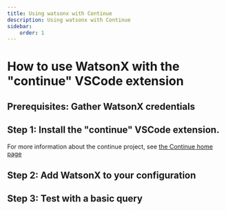 ```yaml
---
title: Using watsonx with Continue
description: Using watsonx with Continue
sidebar:
    order: 1
---
```


# How to use WatsonX with the "continue" VSCode extension

## Prerequisites: Gather WatsonX credentials

## Step 1: Install the "continue" VSCode extension.
For more information about the continue project, see [the Continue home page](https://www.continue.dev/)


## Step 2: Add WatsonX to your configuration

## Step 3: Test with a basic query

